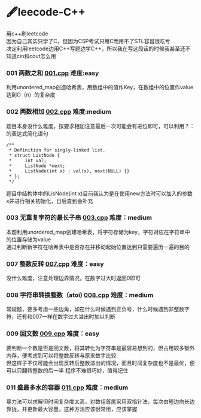 # 🖋leecode-C++
用c++刷leetcode  
因为自己其实只学了C，但因为CSP考试只用C而用不了STL容器很吃亏  
决定利用leetcode边用C++写题边学C++，所以我在写这段话的时候我甚至还不知道cin和cout怎么用
### 001 两数之和  [001.cpp](https://github.com/shameless3/leecode-Cpp/blob/master/code_C++/001.cpp)  难度:easy 
利用unordered_map创造哈希表，用数组中的值作Key，在数组中的位置作value达到O（n）的复杂度
### 002 两数相加  [002.cpp](https://github.com/shameless3/leecode-Cpp/blob/master/code_C++/002.cpp)  难度:medium 
题目本身没什么难度，按要求相加注意最后一次可能会有进位即可，可以利用？：的表达式简化语句
```
/**
 * Definition for singly-linked list.
 * struct ListNode {
 *     int val;
 *     ListNode *next;
 *     ListNode(int x) : val(x), next(NULL) {}
 * };
 */
 ```  
 题目中结构体中的LisNode(int x)目前我认为是在使用new方法时可以加入的参数x并进行相关初始化，日后查到会补充  
### 003 无重复字符的最长子串 [003.cpp](https://github.com/shameless3/leecode-Cpp/blob/master/code_C++/003.cpp) 难度：medium  
本题利用unordered_map创建哈希表，将字符存储为key，字符对应在字符串中的位置存储为value  
通过判断新字符在哈希表中是否存在并移动起始位置达到只需要遍历一遍的目的
### 007 整数反转 [007.cpp](https://github.com/shameless3/leecode-Cpp/blob/master/code_C++/007.cpp) 难度：easy 
没什么难度，注意处理边界情况，在数字过大时返回0即可
### 008 字符串转换整数（atoi) [008.cpp](https://github.com/shameless3/leecode-Cpp/blob/master/code_C++/008.cpp) 难度：medium
常规题，要多考虑一些边角，如在什么时候遇到正负号，什么时候遇到非整数字符，还有和007一样在数字过大溢出时加以判断
### 009 回文数 [009.cpp](https://github.com/shameless3/leecode-Cpp/blob/master/code_C++/009.cpp) 难度：easy  
要判断一个数是否是回文数，将其转化为字符串是最容易想到的，但占用较多额外内存，便考虑到可以将整数反转与原来数字比较  
但这样子不仅可能会出现反转后整数溢出的情况，而且时间复杂度也不是最优，便可以只翻转整数的后一半 程序不难很巧妙，值得记住
### 011 盛最多水的容器 [011.cpp](https://github.com/shameless3/leecode-Cpp/blob/master/code_C++/011.cpp) 难度：medium
暴力法可以求解但时间复杂度太高，对数组首尾采用双指针法，每次由短边向长边靠拢，并更新最大容量，这种方法应该很常用，应该掌握
